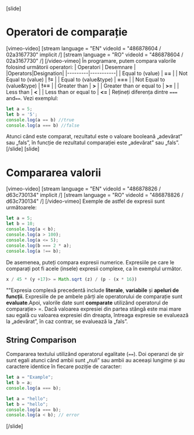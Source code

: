 [slide]
# Operatori de comparație
[vimeo-video]
[stream language = "EN" videoId = "486878604 / 02a3167730" implicit /]
[stream language = "RO" videoId = "486878604 / 02a3167730" /]
[/video-vimeo]
În programare, putem compara valorile folosind următorii operatori:
| Operatori | Desemnare |
|Operators|Designation|
|---------|-----------|
| Equal to (value) |   **==** |
| Not Equal to (value) |   **!=** |
| Equal to (value&type) |   **===** |
| Not Equal to (value&type) |   **!==** |
| Greater than |   **>** |
| Greater than or equal to |   **>=** |
| Less than |   **<** |
| Less than or equal to |   **<=** |
Rețineți diferența dintre `===` and`==`.
Vezi exemplul:
```js live
let a = 5;
let b = '5';
console.log(a == b) //true
console.log(a === b) //false
```
Atunci când este comparat, rezultatul este o valoare booleană „adevărat” sau „fals”, în funcție de rezultatul comparației este „adevărat” sau „fals”.
[/slide]
[slide]
# Compararea valorii
[vimeo-video]
[stream language = "EN" videoId = "486878826 / d63c730134" implicit /]
[stream language = "RO" videoId = "486878826 / d63c730134" /]
[/video-vimeo]
Exemple de astfel de expresii sunt următoarele:
```js live
let a = 5;
let b = 10;
console.log(a < b);
console.log(a > 100);
console.log(a <= 5);
console.log(b === 2 * a);
console.log(a !== b);
```
De asemenea, puteți compara expresii numerice.
Expresiile pe care le comparați pot fi acele (insele) expresii complexe, ca în exemplul următor.
``` js live
x / 45 * (y +17)> = Math.sqrt (z) / (p - (x * 16))
```
""Expresia complexă precedentă include **literale**, **variabile** și **apeluri de funcții.**
Expresiile de pe ambele părți ale operatorului de comparație sunt **evaluate**.Apoi, valorile date sunt **comparate** utilizând operatorul de comparație> =.
Dacă valoarea expresiei din partea stângă este mai mare sau egală cu valoarea expresiei din dreapta, întreaga expresie se evaluează la „adevărat”, în caz contrar, se evaluează la „fals”.
## String Comparison
Compararea textului utilizând operatorul egalitate (`==`).
Doi operanzi de șir sunt egali atunci când ambii sunt „nuli” sau ambii au aceeași lungime și au caractere identice în fiecare poziție de caracter:
```js live
let a = "Examplе";
let b = a;
console.log(a === b);
```

```js
let a = "hello";
let b = "hello";
console.log(a === b);
console.log(a < b); // error
```
[/slide]
